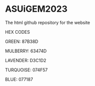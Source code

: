 
# ASUiGEM2023

The html github repository for the website

HEX CODES

GREEN: 87B38D

MULBERRY: 63474D

LAVENDER: D3C1D2

TURQUOISE: 074F57

BLUE: 077187
